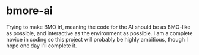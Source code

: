 # bmore-ai
Trying to make BMO irl, meaning the code for the AI should be as BMO-like as possible, and interactive as the environment as possible. I am a complete novice in coding so this project will probably be highly ambitious, though I hope one day I'll complete it.
